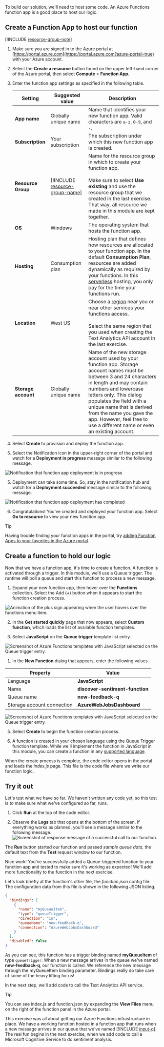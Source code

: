 To build our solution, we'll need to host some code.  An Azure Functions function app is a good place to host our logic. 

## Create a Function App to host our function

[!INCLUDE [resource-group-note](./rg-notice.md)]

1. Make sure you are signed in to the Azure portal at [https://portal.azure.com](https://portal.azure.com?azure-portal=true) with your Azure account.

1. Select the **Create a resource** button found on the upper left-hand corner of the Azure portal, then select **Compute** > **Function App**.

1. Enter the function app settings as specified in the following table.


    | Setting      | Suggested value  | Description                                        |
    | ------------ |  ------- | -------------------------------------------------- |
    | **App name** | Globally unique name | Name that identifies your new function app. Valid characters are `a-z`, `0-9`, and `-`.  | 
    | **Subscription** | Your subscription | The subscription under which this new function app is created. | 
    | **Resource Group**|  [!INCLUDE [resource-group-name](./rg-name.md)] | Name for the  resource group in which to create your function app.<br/><br/>Make sure to select **Use existing** and use the resource group that we created in the last exercise. That way, all resource we made in this module are kept together. | 
    | **OS** | Windows | The operating system that hosts the function app.  |
    | **Hosting** |   Consumption plan | Hosting plan that defines how resources are allocated to your function app. In the default **Consumption Plan**, resources are added dynamically as required by your functions. In this [serverless](https://azure.microsoft.com/overview/serverless-computing/) hosting, you only pay for the time your functions run.   |
    | **Location** | West US | Choose a [region](https://azure.microsoft.com/regions/) near you or near other services your functions access.<br/><br/>Select the same region that you used when creating the Text Analytics API account in the last exercise. |
    | **Storage account** |  Globally unique name |  Name of the new storage account used by your function app. Storage account names must be between 3 and 24 characters in length and may contain numbers and lowercase letters only. This dialog populates the field with a unique name that is derived from the name you gave the app. However, feel free to use a different name or even an existing account. |

3. Select **Create** to provision and deploy the function app.

4. Select the Notification icon in the upper-right corner of the portal and watch for a **Deployment in progress** message similar to the following message.

![Notification that function app deployment is in progress](../media-draft/func-app-deploy-progress-small.PNG)

5. Deployment can take some time. So, stay in the notification hub and  watch for a **Deployment succeeded** message similar to the following message.

![Notification that function app deployment has completed](../media-draft/func-app-text-analytics-deploy-success.png)

6. Congratulations! You've created and deployed your function app. Select **Go to resource** to view your new function app.

>[!TIP]
>Having trouble finding your function apps in the portal, try [adding Function Apps to your favorites in the Azure portal](https://docs.microsoft.com/en-us/azure/azure-functions/functions-how-to-use-azure-function-app-settings#favorite).

## Create a function to hold our logic

Now that we have a function app, it's time to create a function. A function is activated through a trigger. In this module, we'll use a Queue trigger. The runtime will poll a queue and start this function to process a new message.

1. Expand your new function app, then hover over the **Functions** collection. Select the Add (**+**) button when it appears to start the function creation process.

![Animation of the plus sign appearing when the user hovers over the functions menu item.](../media-draft/func-app-plus-hover-small.gif)

2. In the **Get started quickly** page that now appears, select **Custom function**, which loads the list of available function templates. 

1. Select **JavaScript** on the **Queue trigger** template list entry.

![Screenshot of Azure Functions templates with JavaScript selected on the Queue trigger entry.](../media-draft/quickstart-select-queue-trigger.png)

1. In the **New Function** dialog that appears, enter the following values.


|Property  |Value  |
|---------|---------|
|Language     |   **JavaScript**      |
|Name     |   **discover-sentiment-function**      |
|Queue name     |   **new-feedback-q**      |
|Storage account connection        |  **AzureWebJobsDashboard**       |

![Screenshot of Azure Functions templates with JavaScript selected on the Queue trigger entry.](../media-draft/new-function-dialog.png)

5. Select **Create** to begin the function creation process.

1. A function is created in your chosen language using the Queue Trigger function template. While we'll implement the function in JavaScript in this module, you can create a function in any [supported language](https://docs.microsoft.com/azure/azure-functions/supported-languages).

When the create process is complete, the code editor opens in the portal and loads the *index.js* page. This file is the code file where we write our function logic.

## Try it out

Let's test what we have so far. We haven't written any code yet, so this test is to make sure what we've configured so far, runs.

1. Click **Run** at the top of the code editor.

2. Observe the **Logs** tab that opens at the bottom of the screen. If everything works as planned, you'll see a message similar to the following message.
![Screenshot of response message of a successful call to our function.](../media-draft/func-default-run.PNG)

The **Run** button started our function and passed *sample queue data*, the default text from the **Test** request window to our function.

Nice work! You've successfully added a Queue-triggered function to your function app and tested to make sure it's working as expected! We'll add more functionality to the function in the next exercise.

 Let's look briefly at the function's other file, the *function.json* config file. The configuration data from this file is shown in the following JSON listing.

```json
{
  "bindings": [
    {
      "name": "myQueueItem",
      "type": "queueTrigger",
      "direction": "in",
      "queueName": "new-feedback-q",
      "connection": "AzureWebJobsDashboard"
    }
  ],
  "disabled": false
}
```

As you can see, this function has a trigger binding named **myQueueItem** of type `queueTrigger`. When a new message arrives in the queue we've named **new-feedback-q**, our function is called. We reference the new message through the myQueueItem binding parameter. Bindings really do take care of some of the heavy lifting for us!

In the next step, we'll add code to call the Text Analytics API service.

>[!TIP]
>You can see index.js and function.json by expanding the **View Files** menu on the right of the function panel in the Azure portal. 

This exercise was all about getting our Azure Functions infrastructure in place. We have a working function hosted in a function app that runs when a new message arrives in our queue that we've named [!INCLUDE [input-q](./q-name-input.md)]. The real fun begins in the next exercise, when we add code to call a Microsoft Cognitive Service to do sentiment analysis.